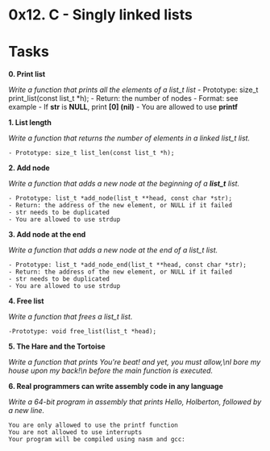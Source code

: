 # 0x12. C - Singly linked lists

# Tasks

**0. Print list**

*Write a function that prints all the elements of a list_t list*
	- Prototype: size_t print_list(const list_t *h);
	- Return: the number of nodes
	- Format: see example
	- If **str** is **NULL**, print **[0] (nil)**
	- You are allowed to use **printf**

**1. List length**

*Write a function that returns the number of elements in a linked list_t list.*

    - Prototype: size_t list_len(const list_t *h);


**2. Add node**

*Write a function that adds a new node at the beginning of a **list_t** list.*

    - Prototype: list_t *add_node(list_t **head, const char *str);
    - Return: the address of the new element, or NULL if it failed
    - str needs to be duplicated
    - You are allowed to use strdup


**3. Add node at the end**

*Write a function that adds a new node at the end of a list_t list.*

    - Prototype: list_t *add_node_end(list_t **head, const char *str);
    - Return: the address of the new element, or NULL if it failed
    - str needs to be duplicated
    - You are allowed to use strdup


**4. Free list**

*Write a function that frees a list_t list.*

    -Prototype: void free_list(list_t *head);

**5. The Hare and the Tortoise**

*Write a function that prints You're beat! and yet, you must allow,\nI bore my house upon my back!\n
 before the main function is executed.*

**6. Real programmers can write assembly code in any language**

*Write a 64-bit program in assembly that prints Hello, Holberton, followed by a new line.*

    You are only allowed to use the printf function
    You are not allowed to use interrupts
    Your program will be compiled using nasm and gcc:

